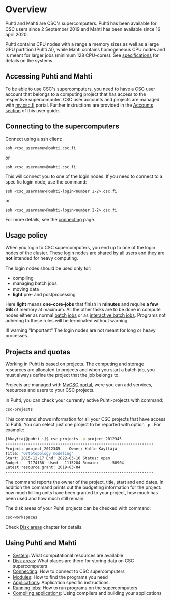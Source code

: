 # Overview

Puhti and Mahti are CSC's supercomputers. Puhti has been available for CSC users since
2 September 2019 and Mahti has been available since 16 april 2020.

Puhti contains CPU nodes with a range a memory sizes as well as a large GPU partition (Puhti AI), while
Mahti contains homogeneous CPU nodes and is meant for larger jobs (minimum 128 CPU-cores). 
See [specifications](system.md) for details on the systems.

## Accessing Puhti and Mahti

To be able to use CSC's supercomputers, you need to have a CSC user account that belongs to
a computing project that has access to the respective supercomputer. CSC user accounts and projects are managed 
with [my.csc.fi](https://my.csc.fi) portal. Further instructions are provided in the [Accounts section](../accounts/index.md) of this user guide.

## Connecting to the supercomputers

Connect using a ssh client:

```
ssh <csc_username>@puhti.csc.fi
```
or
```
ssh <csc_username>@mahti.csc.fi
```


This will connect you to one of the login nodes. If you need to connect
to a specific login node, use the command:

```
ssh <csc_username>@puhti-login<number 1-2>.csc.fi
```
or
```
ssh <csc_username>@mahti-login<number 1-2>.csc.fi
```

For more details, see the [connecting](connecting.md) page. 

## Usage policy

When you login to CSC supercomputers, you end up to one of the login nodes of the cluster.
These login nodes are shared by all users and they are **not** intended for heavy computing. 

The login nodes should be used only for:

 * compiling
 * managing batch jobs
 * moving data 
 * **light** pre- and postprocessing
  
Here **light** means **one-core-jobs** that finish in **minutes** and require **a few GiB** of memory at maximum.
All the other tasks are to be done in compute nodes either as normal [batch jobs](running/getting-started.md)
or as [interactive batch jobs](running/interactive-usage.md).
Programs not adhering to these rules will be terminated without warning.

!!! warning "Important"
    The login nodes are not meant for long or heavy processes.

## Projects and quotas

Working in Puhti is based on projects. The computing and storage resources are allocated to projects and when you start a batch job, you must always define the project that the job belongs to.

Projects are managed with [MyCSC portal](https://my.csc.fi), were you can add services, resources and users to your CSC projects.

In Puhti, you can check your currently active Puhti-projects with command:

```text
csc-projects
```
This command shows information for all your CSC projects that have access to Puhti. You can select just one project to be reported with option `-p` . For example:
```bash
[kkayttaj@puhti ~]$ csc-projects -p project_2012345
-----------------------------------------------------------------
Project: project_2012345	Owner: Kalle Käyttäjä
Title: "Ortotopology modeling"
Start: 2015-12-17 End: 2022-03-16 Status: open
Budget:   1174188  Used   1115284 Remain:      58904
Latest resource grant: 2019-03-04
-----------------------------------------------------------------
```
The command reports the owner of the project, title, start and end dates. In addition the command prints out the budgeting information for the project: how much billing units have been granted to your project, how much has been used and how much still remain. 

The disk areas of your Puhti projects can be checked with command: 
```text
csc-workspaces
```
Check [Disk areas](disk.md) chapter for details.

## Using Puhti and Mahti


* [System](system.md): What computational resources are available 
* [Disk areas](disk.md): What places are there for storing data on CSC supercomputers 
* [Connecting](connecting.md): How to connect to  CSC supercomputers 
* [Modules](modules.md): How to find the programs you need
* [Applications](../apps/index.md): Application specific instructions.
* [Running jobs](running/getting-started.md): How to run programs on the supercomputers 
* [Compiling applications](compiling.md): Using compilers and building your applications   

